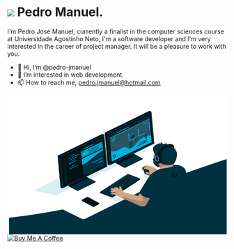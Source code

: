 <h1><img src="https://emojis.slackmojis.com/emojis/images/1531849430/4246/blob-sunglasses.gif?1531849430" width="30"/> Pedro Manuel.</h1>


I'm Pedro José Manuel, currently a finalist in the computer sciences course at Universidade Agostinho Neto, I'm a software developer and I'm very interested in the career of project manager. It will be a pleasure to work with you.

- 👋 Hi, I’m @pedro-jmanuel
- 👀 I’m interested in web development.
- 📫 How to reach me, pedro.jmanuel@hotmail.com
<img align="right" alt="GIF" src="https://github.com/pedro-jmanuel/pedro-jmanuel/blob/main/code.gif" width="500" height="320" />
<a align="center" href="https://www.buymeacoffee.com/pedro.jmanuel" target="_blank"><img src="https://cdn.buymeacoffee.com/buttons/default-orange.png" alt="Buy Me A Coffee" height="41" width="174"></a>

<!---
pedro-jmanuel/pedro-jmanuel is a ✨ special ✨ repository because its `README.md` (this file) appears on your GitHub profile.
You can click the Preview link to take a look at your changes.
--->
